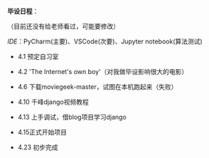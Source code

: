 **毕设日程**：

（目前还没有给老师看过，可能要修改）

*IDE*：PyCharm(主要)、VSCode(次要)、Jupyter notebook(算法测试)

- 4.1 预定自习室
- 4.2 'The Internet's own boy'（对我做毕设影响很大的电影）
- 4.6 下载moviegeek-master，试图在本机跑起来（失败）
- 4.10 千峰django视频教程

- 4.13 上手调试，借blog项目学习django
- 4.15正式开始项目

- 4.23 初步完成

